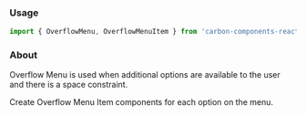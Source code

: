 ### Usage

```js
import { OverflowMenu, OverflowMenuItem } from 'carbon-components-react';
```

### About

Overflow Menu is used when additional options are available to the user and there is a space constraint.

Create Overflow Menu Item components for each option on the menu.

